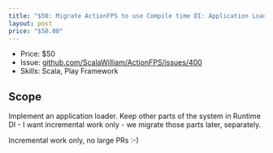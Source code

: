 ```yaml
---
title: "$50: Migrate ActionFPS to use Compile time DI: Application Loader module"
layout: post
price: "$50.00"
---
```


- Price: $50
- Issue: [github.com/ScalaWilliam/ActionFPS/issues/400](https://github.com/ScalaWilliam/ActionFPS/issues/400)
- Skills: Scala, Play Framework

## Scope
Implement an application loader. Keep other parts of the system in Runtime DI - I want incremental work only - we migrate those parts later, separately.

Incremental work only, no large PRs :-)
